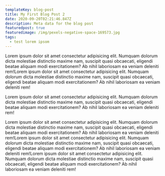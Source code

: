 ```yaml
---
templateKey: blog-post
title: My First Blog Post 2
date: 2020-09-20T02:21:46.847Z
description: Meta data for the blog post
featuredpost: true
featuredimage: /img/pexels-negative-space-169573.jpg
tags:
  - test lorem ipsom
---
```

Lorem ipsum dolor sit amet consectetur adipisicing elit. Numquam dolorum dicta molestiae distinctio maxime nam, suscipit quasi obcaecati, eligendi beatae aliquam modi exercitationem? Ab nihil laboriosam ea veniam deleniti rem!Lorem ipsum dolor sit amet consectetur adipisicing elit. Numquam dolorum dicta molestiae distinctio maxime nam, suscipit quasi obcaecati, eligendi beatae aliquam modi exercitationem? Ab nihil laboriosam ea veniam deleniti rem!

Lorem ipsum dolor sit amet consectetur adipisicing elit. Numquam dolorum dicta molestiae distinctio maxime nam, suscipit quasi obcaecati, eligendi beatae aliquam modi exercitationem? Ab nihil laboriosam ea veniam deleniti rem!

Lorem ipsum dolor sit amet consectetur adipisicing elit. Numquam dolorum dicta molestiae distinctio maxime nam, suscipit quasi obcaecati, eligendi beatae aliquam modi exercitationem? Ab nihil laboriosam ea veniam deleniti rem!Lorem ipsum dolor sit amet consectetur adipisicing elit. Numquam dolorum dicta molestiae distinctio maxime nam, suscipit quasi obcaecati, eligendi beatae aliquam modi exercitationem? Ab nihil laboriosam ea veniam deleniti rem!Lorem ipsum dolor sit amet consectetur adipisicing elit. Numquam dolorum dicta molestiae distinctio maxime nam, suscipit quasi obcaecati, eligendi beatae aliquam modi exercitationem? Ab nihil laboriosam ea veniam deleniti rem!
